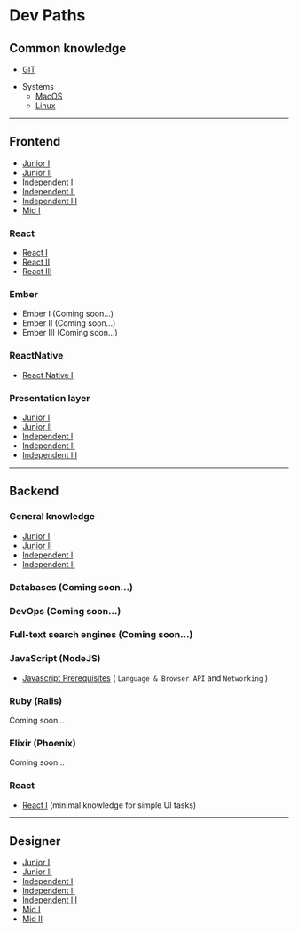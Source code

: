 # Dev Paths

## Common knowledge
* [GIT](common/git.md) 
- Systems 
  - [MacOS](common/macos.md)
  - [Linux](common/linux.md)
 
---

## Frontend
* [Junior I](frontend_developer/01_junior_I.md)
* [Junior II](frontend_developer/02_junior_II.md)
* [Independent I](frontend_developer/03_independent_I.md)
* [Independent II](frontend_developer/04_independent_II.md)
* [Independent III](frontend_developer/05_independent_III.md)
* [Mid I](frontend_developer/06_mid_I.md)

### React
* [React I](frontend_developer/react/01_level_1.md)
* [React II](frontend_developer/react/02_level_2.md)
* [React III](frontend_developer/react/03_level_3.md)

### Ember
* Ember I (Coming soon...)
* Ember II (Coming soon...)
* Ember III (Coming soon...)

### ReactNative
* [React Native I](frontend_developer/react-native/01_level_1.md)

### Presentation layer
* [Junior I](frontend_developer/CSS%20%26%20HTML/01_junior_I.md)
* [Junior II](frontend_developer/CSS%20%26%20HTML/02_junior_II.md)
* [Independent I](frontend_developer/CSS%20%26%20HTML/03_independent_I.md)
* [Independent II](frontend_developer/CSS%20%26%20HTML/04_independent_II.md)
* [Independent III](frontend_developer/CSS%20%26%20HTML/05_independent_III.md)

---

## Backend
### General knowledge
* [Junior I](/backend_developer/01_junior_I.md)
* [Junior II](/backend_developer/02_junior_II.md)
* [Independent I](/backend_developer/03_independent_I.md)
* [Independent II](/backend_developer/04_independent_II.md)
### Databases (Coming soon...)
### DevOps (Coming soon...)
### Full-text search engines (Coming soon...)

### JavaScript (NodeJS)
* [Javascript Prerequisites](/frontend_developer/01_junior_I.md) ( `Language & Browser API` and `Networking` )

### Ruby (Rails)
Coming soon...

### Elixir (Phoenix)
Coming soon...

### React
* [React I](backend_developer/frameworks/react.md) (minimal knowledge for simple UI tasks)

---

## Designer
* [Junior I](designer/01_junior_I.md)
* [Junior II](designer/02_junior_II.md)
* [Independent I](designer/03_independent_I.md)
* [Independent II](designer/04_independent_II.md)
* [Independent III](designer/05_independent_III.md)
* [Mid I](designer/06_middle_I.md)
* [Mid II](designer/07_middle_II.md)

